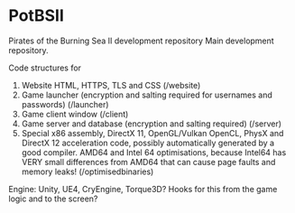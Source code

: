 # PotBSII
Pirates of the Burning Sea II development repository
Main development repository.

Code structures for
1. Website HTML, HTTPS, TLS and CSS (/website)
2. Game launcher (encryption and salting required for usernames and passwords) (/launcher)
3. Game client window (/client)
4. Game server and database (encryption and salting required) (/server)
5. Special x86 assembly, DirectX 11, OpenGL/Vulkan OpenCL, PhysX and DirectX 12 acceleration code, possibly automatically generated by a good compiler. AMD64 and Intel 64 optimisations, because Intel64 has VERY small differences from AMD64 that can cause page faults and memory leaks! (/optimisedbinaries)

Engine: Unity, UE4, CryEngine, Torque3D? Hooks for this from the game logic and to the screen?
